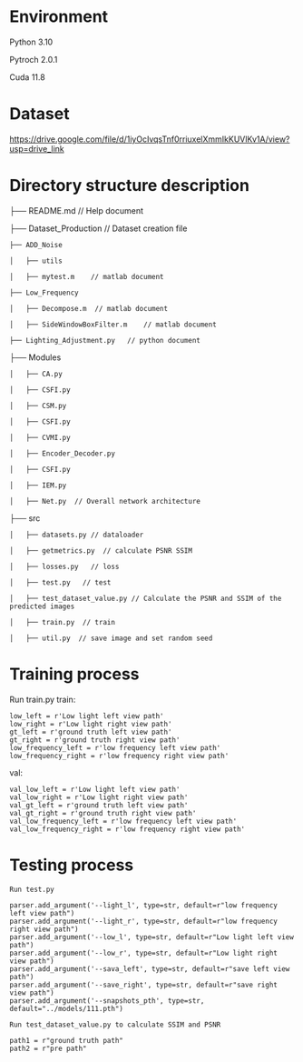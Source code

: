 

# Environment
Python 3.10

Pytroch 2.0.1

Cuda 11.8
# Dataset
https://drive.google.com/file/d/1iyOcIvqsTnf0rriuxelXmmIkKUVlKv1A/view?usp=drive_link
# Directory structure description

├── README.md           // Help document
    
├── Dataset_Production    // Dataset creation file
    
    ├── ADD_Noise             
    
    │   ├── utils
    
    │   ├── mytest.m    // matlab document
    
    ├── Low_Frequency             
    
    │   ├── Decompose.m  // matlab document
    
    │   ├── SideWindowBoxFilter.m    // matlab document
    
    ├── Lighting_Adjustment.py   // python document 
    
├── Modules    
    
    │   ├── CA.py
    
    │   ├── CSFI.py
    
    │   ├── CSM.py
    
    │   ├── CSFI.py
    
    │   ├── CVMI.py
  
    │   ├── Encoder_Decoder.py
    
    │   ├── CSFI.py
    
    │   ├── IEM.py
    
    │   ├── Net.py  // Overall network architecture
    
├── src    
    
    │   ├── datasets.py // dataloader
    
    │   ├── getmetrics.py  // calculate PSNR SSIM
    
    │   ├── losses.py   // loss
    
    │   ├── test.py   // test
    
    │   ├── test_dataset_value.py // Calculate the PSNR and SSIM of the predicted images
  
    │   ├── train.py  // train
    
    │   ├── util.py  // save image and set random seed
    
# Training process
Run train.py
train:

    low_left = r'Low light left view path'
    low_right = r'Low light right view path'
    gt_left = r'ground truth left view path'
    gt_right = r'ground truth right view path'
    low_frequency_left = r'low frequency left view path'
    low_frequency_right = r'low frequency right view path'

val:

    val_low_left = r'Low light left view path'
    val_low_right = r'Low light right view path'
    val_gt_left = r'ground truth left view path'
    val_gt_right = r'ground truth right view path'
    val_low_frequency_left = r'low frequency left view path'
    val_low_frequency_right = r'low frequency right view path'
# Testing process
    Run test.py
    
    parser.add_argument('--light_l', type=str, default=r"low frequency left view path")
    parser.add_argument('--light_r', type=str, default=r"low frequency right view path")
    parser.add_argument('--low_l', type=str, default=r"Low light left view path")
    parser.add_argument('--low_r', type=str, default=r"Low light right view path")
    parser.add_argument('--sava_left', type=str, default=r"save left view path")
    parser.add_argument('--save_right', type=str, default=r"save right view path")
    parser.add_argument('--snapshots_pth', type=str, default="../models/111.pth")

    Run test_dataset_value.py to calculate SSIM and PSNR
    
    path1 = r"ground truth path"
    path2 = r"pre path"
